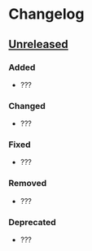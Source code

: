 # Changelog

## [Unreleased]

### Added
- ???

### Changed
- ???

### Fixed
- ???

### Removed
- ???

### Deprecated
- ???

[Unreleased]: https://github.com/vasnake/spark.ml.SpatialJoinTransformer/compare/master...v0.0.1
